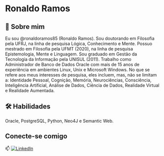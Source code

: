 # Ronaldo Ramos


## 🚀 Sobre mim
Eu sou @ronaldoramos85 (Ronaldo Ramos). Sou doutorando em Filosofia pela UFRJ, na linha de pesquisa Lógica, Conhecimento e Mente. Possuo mestrado em Filosofia pela UFMT (2020), na linha de pesquisa Epistemologia, Mente e Linguagem. Sou graduado em Gestão da Tecnologia da Informação pela UNISUL (2011). Trabalho como Administrador de Banco de Dados Oracle com mais de 15 anos de experiência em ambientes Linux, Unix e Microsoft Windows. No que se refere aos meus interesses de pesquisa, eles incluem, mas, não se limitam a: Identidade Pessoal, Cognição, Memória, Neurociências, Consciência, Inteligência Artificial, Análise de Dados, Ciência de Dados, Realidade Virtual e Realidade Aumentada.


## 🛠 Habilidades
Oracle, PostgreSQL, Python, Neo4J e Semantic Web.

## Conecte-se comigo
📫 [![LinkedIn](https://img.shields.io/badge/LinkedIn-000?style=for-the-badge&logo=linkedin&logoColor=0E76A8)](https://www.linkedin.com/in/ronaldodeoliveiraramos/)
